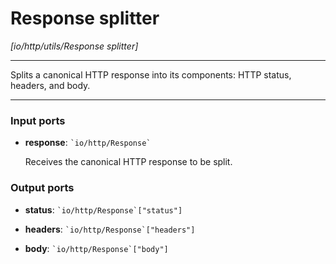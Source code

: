 # Response splitter

_[io/http/utils/Response splitter]_

---

Splits a canonical HTTP response into its components: HTTP status, headers, and body.  

---

### Input ports

* __response__: `` `io/http/Response` ``

    Receives the canonical HTTP response to be split.  

### Output ports

* __status__: `` `io/http/Response`["status"] ``


* __headers__: `` `io/http/Response`["headers"] ``


* __body__: `` `io/http/Response`["body"] ``

